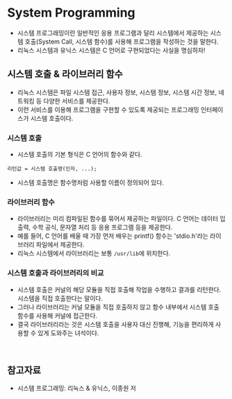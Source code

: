# System Programming

- 시스템 프로그래밍이란 일반적인 응용 프로그램과 달리 시스템에서 제공하는 시스템 호출(System Call, 시스템 함수)를 사용해 프로그램을 작성하는 것을 말한다.
- 리눅스 시스템과 유닉스 시스템은 C 언어로 구현되었다는 사실을 명심하자!

## 시스템 호출 & 라이브러리 함수

- 리눅스 시스템은 파일 시스템 접근, 사용자 정보, 시스템 정보, 시스템 시간 정보, 네트워킹 등 다양한 서비스를 제공한다.
- 이런 서비스를 이용해 프로그램을 구현할 수 있도록 제공되는 프로그래밍 인터페이스가 시스템 호출이다.

### 시스템 호출

- 시스템 호출의 기본 형식은 C 언어의 함수와 같다.

```
리턴값 = 시스템 호출명(인자, ...);
```

- 시스템 호출명은 함수명처럼 사용할 이름이 정의되어 있다.

### 라이브러리 함수

- 라이브러리는 미리 컴파일된 함수를 묶어서 제공하는 파일이다. C 언어는 데이터 입출력, 수학 공식, 문자열 처리 등 응용 프로그램 등을 제공한다.
- 예를 들어, C 언어를 배울 때 가장 먼저 배우는 printf() 함수는 'stdio.h'라는 라이브러리 파일에서 제공한다.
- 리눅스 시스템에서 라이브러리는 보통 `/usr/lib`에 위치한다.

### 시스템 호출과 라이브러리의 비교

- 시스템 호출은 커널의 해당 모듈을 직접 호출해 작업을 수행하고 결과를 리턴한다. 시스템을 직접 호출한다는 말이다.
- 그러나 라이브러리는 커널 모듈을 직접 호출하지 않고 함수 내부에서 시스템 호출 함수를 사용해 커널에 접근한다.
- 결국 라이브러리라는 것은 시스템 호출을 사용자 대신 진행해, 기능을 편리하게 사용할 수 있게 도와주는 녀석이다. 

<br/>

## 참고자료

- 시스템 프로그래밍: 리눅스 & 유닉스, 이종원 저
